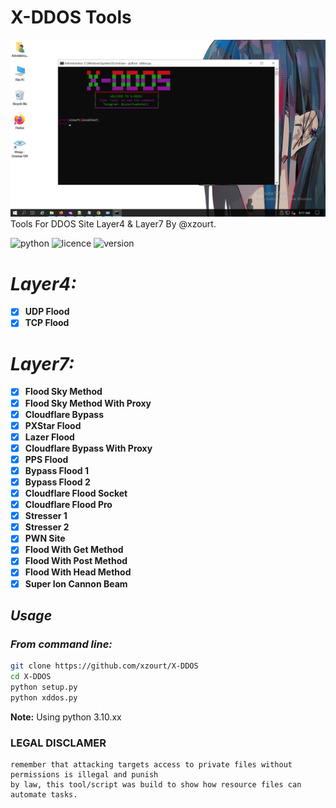 # X-DDOS Tools

![logo](https://raw.githubusercontent.com/xzourt/X-DDOS/main/x-ddos.png)
Tools For DDOS Site Layer4 & Layer7 By @xzourt.<br/>

![python](https://img.shields.io/badge/Python-3.10.10-green?style=flat-square)
![licence](https://img.shields.io/badge/LICENE-GPL3.0-ebcb8b?style=flat-square)
![version](https://img.shields.io/badge/VERSION-1.2.0-a3be8c?style=flat-square)

# _Layer4:_
- [x] **UDP Flood**
- [x] **TCP Flood**

# _Layer7:_
- [x] **Flood Sky Method**
- [x] **Flood Sky Method With Proxy**
- [x] **Cloudflare Bypass**
- [x] **PXStar Flood**
- [x] **Lazer Flood**
- [x] **Cloudflare Bypass With Proxy**
- [x] **PPS Flood**
- [x] **Bypass Flood 1**
- [x] **Bypass Flood 2**
- [x] **Cloudflare Flood Socket**
- [x] **Cloudflare Flood Pro**
- [x] **Stresser 1**
- [x] **Stresser 2**
- [x] **PWN Site**
- [x] **Flood With Get Method**
- [x] **Flood With Post Method**
- [x] **Flood With Head Method**
- [x] **Super Ion Cannon Beam**

## _Usage_
### _From command line:_
```bash
git clone https://github.com/xzourt/X-DDOS
cd X-DDOS
python setup.py
python xddos.py
```
**Note:** Using python 3.10.xx

### LEGAL DISCLAMER

``` The author does not hold any responsibility about the bad use of this tool/script,
remember that attacking targets access to private files without permissions is illegal and punish
by law, this tool/script was build to show how resource files can automate tasks.
```
